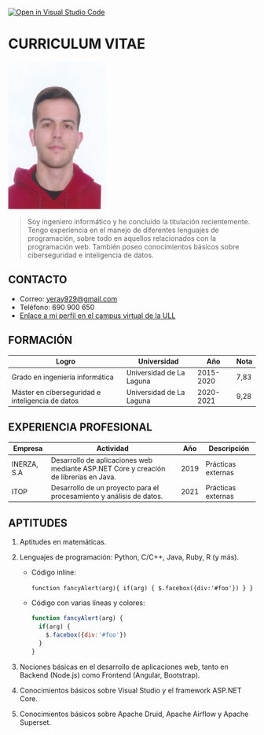 [![Open in Visual Studio Code](https://classroom.github.com/assets/open-in-vscode-f059dc9a6f8d3a56e377f745f24479a46679e63a5d9fe6f495e02850cd0d8118.svg)](https://classroom.github.com/online_ide?assignment_repo_id=6129493&assignment_repo_type=AssignmentRepo)

# **CURRICULUM VITAE**
<img src="Foto.png" width=200 height=300>

> Soy ingeniero informático y he concluido la titulación recientemente. Tengo experiencia en el manejo de diferentes lenguajes de programación, sobre todo en aquellos relacionados con la programación web. También poseo conocimientos básicos sobre ciberseguridad e inteligencia de datos.

## **CONTACTO**
* Correo: yeray929@gmail.com
* Teléfono: 690 900 650
* [Enlace a mi perfil en el campus virtual de la ULL](https://campusdoctoradoyposgrado2122.ull.es/user/profile.php?id=1744)

## **FORMACIÓN**
| Logro      | Universidad | Año | Nota |
| ---------- | ----------- | --- | ---- |
| Grado en ingeniería informática | Universidad de La Laguna | 2015-2020 | 7,83 |
| Máster en ciberseguridad e inteligencia de datos | Universidad de La Laguna | 2020-2021 | 9,28|

## **EXPERIENCIA PROFESIONAL**
| Empresa      | Actividad | Año | Descripción |
| ---------- | ----------- | --- | ---- |
| INERZA, S.A | Desarrollo de aplicaciones web mediante ASP.NET Core y creación de librerías en Java. | 2019 | Prácticas externas |
| ITOP | Desarrollo de un proyecto para el procesamiento y análisis de datos. | 2021 | Prácticas externas |

## **APTITUDES**
1. Aptitudes en matemáticas.
2. Lenguajes de programación: Python, C/C++, Java, Ruby, R (y más).
    * Código inline:

        `function fancyAlert(arg){ if(arg) { $.facebox({div:'#foo'}) } }`
    * Código con varias líneas y colores:
        ```javascript
        function fancyAlert(arg) {
          if(arg) {
            $.facebox({div:'#foo'})
          }
        }
        ```

3. Nociones básicas en el desarrollo de aplicaciones web, tanto en Backend (Node.js) como Frontend (Angular, Bootstrap).
4. Conocimientos básicos sobre Visual Studio y el framework ASP.NET Core.
5. Conocimientos básicos sobre Apache Druid, Apache Airflow y Apache Superset.